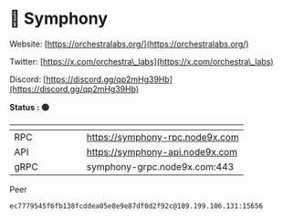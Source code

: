# 🔘 Symphony

Website: [https://orchestralabs.org/](https://orchestralabs.org/)

Twitter: [https://x.com/orchestra\_labs](https://x.com/orchestra\_labs)

Discord: [https://discord.gg/qp2mHg39Hb](https://discord.gg/qp2mHg39Hb)

**Status : 🟢**

<table><thead><tr><th width="111"></th><th></th></tr></thead><tbody><tr><td>RPC</td><td><a href="https://symphony-rpc.node9x.com">https://symphony-rpc.node9x.com</a></td></tr><tr><td>API</td><td><a href="https://symphony-api.node9x.com">https://symphony-api.node9x.com</a></td></tr><tr><td>gRPC</td><td>symphony-grpc.node9x.com:443</td></tr></tbody></table>

Peer

```
ec7779545f6fb138fcddea05e8e9e87df0d2f92c@109.199.106.131:15656
```
